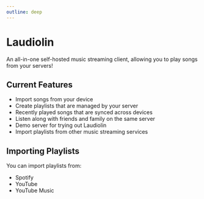 ```yaml
---
outline: deep
---
```


# Laudiolin

An all-in-one self-hosted music streaming client, allowing you to play songs from your servers!

## Current Features

- Import songs from your device
- Create playlists that are managed by your server
- Recently played songs that are synced across devices
- Listen along with friends and family on the same server
- Demo server for trying out Laudiolin
- Import playlists from other music streaming services

## Importing Playlists

You can import playlists from:
- Spotify
- YouTube
- YouTube Music
